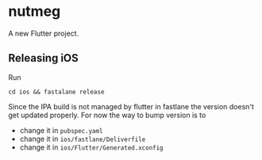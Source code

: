 # nutmeg

A new Flutter project.

## Releasing iOS

Run

`cd ios && fastalane release`

Since the IPA build is not managed by flutter in fastlane the version doesn't get updated properly. For now the way to bump version is to

- change it in `pubspec.yaml`
- change it in `ios/fastlane/Deliverfile`
- change it in `ios/Flutter/Generated.xconfig`